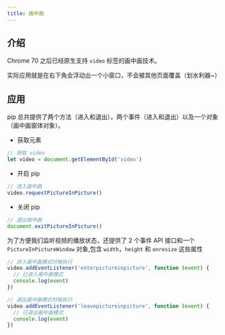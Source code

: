 ```yaml
---
title: 画中画
---
```


## 介绍

Chrome 70 之后已经原生支持 `video` 标签的画中画技术。

实际应用就是在右下角会浮动出一个小窗口，不会被其他页面覆盖（划水利器~）

## 应用

pip 总共提供了两个方法（进入和退出），两个事件（进入和退出）以及一个对象（画中画窗体对象）。

- 获取元素

```js
// 获取 video
let video = document.getElementById('video')
```

- 开启 pip

```js
// 进入画中画
video.requestPictureInPicture()
```

- 关闭 pip

```js
// 退出画中画
document.exitPictureInPicture()
```

为了方便我们监听视频的播放状态，还提供了 2 个事件 API 接口和一个 `PictureInPictureWindow` 对象,包含 `width`，`height` 和 `onresize` 这些属性

```js
// 进入画中画模式时候执行
video.addEventListener('enterpictureinpicture', function (event) {
  // 已进入画中画模式
  console.log(event)
})

// 退出画中画模式时候执行
video.addEventListener('leavepictureinpicture', function (event) {
  // 已退出画中画模式
  console.log(event)
})
```
